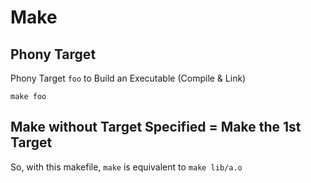 # Make

## Phony Target

Phony Target `foo` to Build an Executable (Compile & Link)

```
make foo
```

## Make without Target Specified = Make the 1st Target

So, with this makefile,
`make` is equivalent to `make lib/a.o`